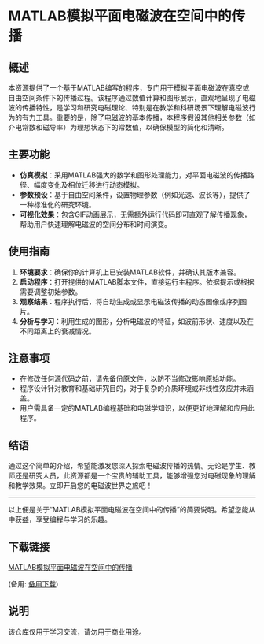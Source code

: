 # MATLAB模拟平面电磁波在空间中的传播

## 概述

本资源提供了一个基于MATLAB编写的程序，专门用于模拟平面电磁波在真空或自由空间条件下的传播过程。该程序通过数值计算和图形展示，直观地呈现了电磁波的传播特性，是学习和研究电磁理论、特别是在教学和科研场景下理解电磁波行为的有力工具。重要的是，除了电磁波的基本传播，本程序假设其他相关参数（如介电常数和磁导率）为理想状态下的常数值，以确保模型的简化和清晰。

## 主要功能

- **仿真模拟**：采用MATLAB强大的数学和图形处理能力，对平面电磁波的传播路径、幅度变化及相位迁移进行动态模拟。
- **参数预设**：基于自由空间条件，设置物理参数（例如光速、波长等），提供了一种标准化的研究环境。
- **可视化效果**：包含GIF动画展示，无需额外运行代码即可直观了解传播现象，帮助用户快速理解电磁波的空间分布和时间演变。
  
## 使用指南

1. **环境要求**：确保你的计算机上已安装MATLAB软件，并确认其版本兼容。
2. **启动程序**：打开提供的MATLAB脚本文件，直接运行主程序。依据提示或根据需要调整初始参数。
3. **观察结果**：程序执行后，将自动生成或显示电磁波传播的动态图像或序列图片。
4. **分析与学习**：利用生成的图形，分析电磁波的特征，如波前形状、速度以及在不同距离上的衰减情况。

## 注意事项

- 在修改任何源代码之前，请先备份原文件，以防不当修改影响原始功能。
- 程序设计针对教育和基础研究目的，对于复杂的介质环境或非线性效应并未涵盖。
- 用户需具备一定的MATLAB编程基础和电磁学知识，以便更好地理解和应用此程序。

## 结语

通过这个简单的介绍，希望能激发您深入探索电磁波传播的热情。无论是学生、教师还是研究人员，此资源都是一个宝贵的辅助工具，能够增强您对电磁现象的理解和教学效果。立即开启您的电磁波世界之旅吧！

---

以上便是关于“MATLAB模拟平面电磁波在空间中的传播”的简要说明。希望您能从中获益，享受编程与学习的乐趣。

## 下载链接
[MATLAB模拟平面电磁波在空间中的传播](https://pan.quark.cn/s/3fd030e762ae) 

(备用: [备用下载](https://pan.baidu.com/s/1ypV7R9ALQLDs_iWNj4trrQ?pwd=m81w))

## 说明

该仓库仅用于学习交流，请勿用于商业用途。
